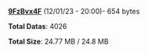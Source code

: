 [**9FzBvx4F**](/data/9FzBvx4F.txt) (12/01/23 - 20:00)- 654 bytes

**Total Datas**: 4026

**Total Size**: 24.77 MB / 24.8 MB